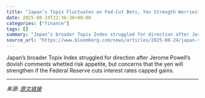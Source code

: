 ```yaml
---
title: "Japan’s Topix Fluctuates on Fed-Cut Bets, Yen Strength Worries"
date: 2025-08-24T22:36:36+08:00
categories: ["finance"]
tags: []
summary: "Japan’s broader Topix Index struggled for direction after Jerome Powell’s dovish comments whetted risk appetite, but concerns that the yen will strengthen if the Federal Reserve cuts interest rates ca"
source_url: "https://www.bloomberg.com/news/articles/2025-08-24/japan-s-stocks-set-to-rise-as-us-equity-rally-boosts-sentiment"
---
```


Japan’s broader Topix Index struggled for direction after Jerome Powell’s dovish comments whetted risk appetite, but concerns that the yen will strengthen if the Federal Reserve cuts interest rates capped gains.

---

*来源: [原文链接](https://www.bloomberg.com/news/articles/2025-08-24/japan-s-stocks-set-to-rise-as-us-equity-rally-boosts-sentiment)*
